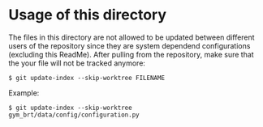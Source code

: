 # Usage of this directory
The files in this directory are not allowed to be updated between different users of the repository since they are system dependend configurations (excluding this ReadMe). 
After pulling from the repository, make sure that the your file will not be tracked anymore:
```git
$ git update-index --skip-worktree FILENAME
```

Example:
```git
$ git update-index --skip-worktree gym_brt/data/config/configuration.py
```